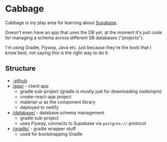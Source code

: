 # Cabbage

Cabbage is my play area for learning about 
[Supabase](https://github.com/supabase/supabase).

Doesn't even have an app that uses the DB yet, at the moment it's just code 
for managing a schema across different SB databases ("projects").

I'm using Gradle, Flyway, Java etc. just because they're the tools that I know 
best, not saying this is the right way to do it.

## Structure 

* [.github](/.github)
* [/app/](/app) - client app
  * gradle sub-project (gradle is mostly just for downloading node/npm)
  * create-react-app project
  * material-ui as the component library
  * deployed to netlify
* [/database/](/database) - database schema management
  * gradle sub-project 
  * uses Flyway, connects to Supabase via `postgres://` protocol
* [/gradle/](/gradle) - gradle wrapper stuff
  * used for bootstrapping Gradle
  

